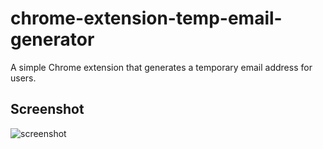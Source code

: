 # chrome-extension-temp-email-generator

A simple Chrome extension that generates a temporary email address for users.

## Screenshot

![screenshot](https://github.com/vikrantshroti/chrome-extension-temp-email-generator/blob/master/screenshot/Screenshot%202024-11-29%20at%205.55.51%E2%80%AFPM.png)
